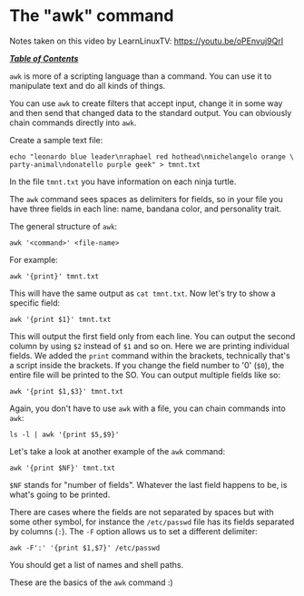 # The "awk" command

Notes taken on this video by LearnLinuxTV: https://youtu.be/oPEnvuj9QrI

[***Table of Contents***](/README.md)  

`awk` is more of a scripting language than a command. You can use it to
manipulate text and do all kinds of things. 

You can use `awk` to create filters that accept input, change it in some way
and then send that changed data to the standard output. You can obviously chain
commands directly into `awk`.

Create a sample text file:

```
echo "leonardo blue leader\nraphael red hothead\nmichelangelo orange \
party-animal\ndonatello purple geek" > tmnt.txt
```

In the file `tmnt.txt` you have information on each ninja turtle.

The `awk` command sees spaces as delimiters for fields, so in your file you
have three fields in each line: name, bandana color, and personality trait.

The general structure of `awk`:

```
awk '<command>' <file-name>
```

For example:

```
awk '{print}' tmnt.txt
```

This will have the same output as `cat tmnt.txt`. Now let's try to show a
specific field:

```
awk '{print $1}' tmnt.txt
```

This will output the first field only from each line. You can output the second
column by using `$2` instead of `$1` and so on. Here we are printing individual
fields. We added the `print` command within the brackets, technically that's a
script inside the brackets. If you change the field number to '0' (`$0`), the
entire file will be printed to the SO. You can output multiple fields like so:

```
awk '{print $1,$3}' tmnt.txt
```

Again, you don't have to use `awk` with a file, you can chain commands into
`awk`:

```
ls -l | awk '{print $5,$9}'
```

Let's take a look at another example of the `awk` command:

```
awk '{print $NF}' tmnt.txt
```

`$NF` stands for "number of fields". Whatever the last field happens to be, is
what's going to be printed.

There are cases where the fields are not separated by spaces but with some
other symbol, for instance the `/etc/passwd` file has its fields separated by
columns (`:`). The `-F` option allows us to set a different delimiter:

```
awk -F':' '{print $1,$7}' /etc/passwd
```

You should get a list of names and shell paths.

These are the basics of the `awk` command :)
